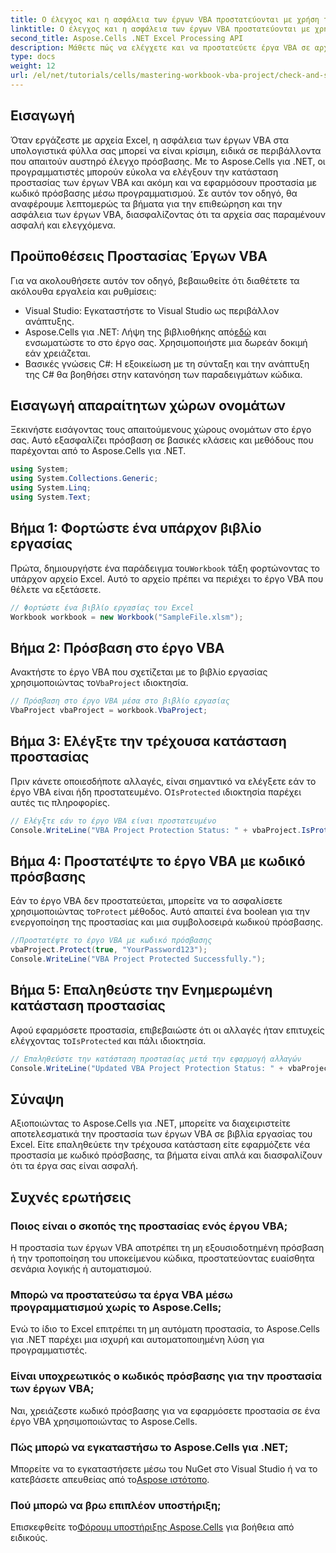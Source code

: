 ```yaml
---
title: Ο έλεγχος και η ασφάλεια των έργων VBA προστατεύονται με χρήση του Aspose.Cells
linktitle: Ο έλεγχος και η ασφάλεια των έργων VBA προστατεύονται με χρήση του Aspose.Cells
second_title: Aspose.Cells .NET Excel Processing API
description: Μάθετε πώς να ελέγχετε και να προστατεύετε έργα VBA σε αρχεία Excel μέσω προγραμματισμού χρησιμοποιώντας το Aspose.Cells για .NET. Οδηγός βήμα προς βήμα με πλήρη παραδείγματα κώδικα.
type: docs
weight: 12
url: /el/net/tutorials/cells/mastering-workbook-vba-project/check-and-secure-vba-projects-is-protected/
---
```

## Εισαγωγή

Όταν εργάζεστε με αρχεία Excel, η ασφάλεια των έργων VBA στα υπολογιστικά φύλλα σας μπορεί να είναι κρίσιμη, ειδικά σε περιβάλλοντα που απαιτούν αυστηρό έλεγχο πρόσβασης. Με το Aspose.Cells για .NET, οι προγραμματιστές μπορούν εύκολα να ελέγξουν την κατάσταση προστασίας των έργων VBA και ακόμη και να εφαρμόσουν προστασία με κωδικό πρόσβασης μέσω προγραμματισμού. Σε αυτόν τον οδηγό, θα αναφέρουμε λεπτομερώς τα βήματα για την επιθεώρηση και την ασφάλεια των έργων VBA, διασφαλίζοντας ότι τα αρχεία σας παραμένουν ασφαλή και ελεγχόμενα.

## Προϋποθέσεις Προστασίας Έργων VBA

Για να ακολουθήσετε αυτόν τον οδηγό, βεβαιωθείτε ότι διαθέτετε τα ακόλουθα εργαλεία και ρυθμίσεις:

- Visual Studio: Εγκαταστήστε το Visual Studio ως περιβάλλον ανάπτυξης.
-  Aspose.Cells για .NET: Λήψη της βιβλιοθήκης από[εδώ](https://releases.aspose.com/cells/net/) και ενσωματώστε το στο έργο σας. Χρησιμοποιήστε μια δωρεάν δοκιμή εάν χρειάζεται.
- Βασικές γνώσεις C#: Η εξοικείωση με τη σύνταξη και την ανάπτυξη της C# θα βοηθήσει στην κατανόηση των παραδειγμάτων κώδικα.

## Εισαγωγή απαραίτητων χώρων ονομάτων

Ξεκινήστε εισάγοντας τους απαιτούμενους χώρους ονομάτων στο έργο σας. Αυτό εξασφαλίζει πρόσβαση σε βασικές κλάσεις και μεθόδους που παρέχονται από το Aspose.Cells για .NET.

```csharp
using System;
using System.Collections.Generic;
using System.Linq;
using System.Text;
```

## Βήμα 1: Φορτώστε ένα υπάρχον βιβλίο εργασίας

 Πρώτα, δημιουργήστε ένα παράδειγμα του`Workbook` τάξη φορτώνοντας το υπάρχον αρχείο Excel. Αυτό το αρχείο πρέπει να περιέχει το έργο VBA που θέλετε να εξετάσετε.

```csharp
// Φορτώστε ένα βιβλίο εργασίας του Excel
Workbook workbook = new Workbook("SampleFile.xlsm");
```

## Βήμα 2: Πρόσβαση στο έργο VBA

 Ανακτήστε το έργο VBA που σχετίζεται με το βιβλίο εργασίας χρησιμοποιώντας το`VbaProject` ιδιοκτησία.

```csharp
// Πρόσβαση στο έργο VBA μέσα στο βιβλίο εργασίας
VbaProject vbaProject = workbook.VbaProject;
```

## Βήμα 3: Ελέγξτε την τρέχουσα κατάσταση προστασίας

 Πριν κάνετε οποιεσδήποτε αλλαγές, είναι σημαντικό να ελέγξετε εάν το έργο VBA είναι ήδη προστατευμένο. Ο`IsProtected` ιδιοκτησία παρέχει αυτές τις πληροφορίες.

```csharp
// Ελέγξτε εάν το έργο VBA είναι προστατευμένο
Console.WriteLine("VBA Project Protection Status: " + vbaProject.IsProtected);
```

## Βήμα 4: Προστατέψτε το έργο VBA με κωδικό πρόσβασης

 Εάν το έργο VBA δεν προστατεύεται, μπορείτε να το ασφαλίσετε χρησιμοποιώντας το`Protect` μέθοδος. Αυτό απαιτεί ένα boolean για την ενεργοποίηση της προστασίας και μια συμβολοσειρά κωδικού πρόσβασης.

```csharp
//Προστατέψτε το έργο VBA με κωδικό πρόσβασης
vbaProject.Protect(true, "YourPassword123");
Console.WriteLine("VBA Project Protected Successfully.");
```

## Βήμα 5: Επαληθεύστε την Ενημερωμένη κατάσταση προστασίας

 Αφού εφαρμόσετε προστασία, επιβεβαιώστε ότι οι αλλαγές ήταν επιτυχείς ελέγχοντας το`IsProtected` και πάλι ιδιοκτησία.

```csharp
// Επαληθεύστε την κατάσταση προστασίας μετά την εφαρμογή αλλαγών
Console.WriteLine("Updated VBA Project Protection Status: " + vbaProject.IsProtected);
```

## Σύναψη

Αξιοποιώντας το Aspose.Cells για .NET, μπορείτε να διαχειριστείτε αποτελεσματικά την προστασία των έργων VBA σε βιβλία εργασίας του Excel. Είτε επαληθεύετε την τρέχουσα κατάσταση είτε εφαρμόζετε νέα προστασία με κωδικό πρόσβασης, τα βήματα είναι απλά και διασφαλίζουν ότι τα έργα σας είναι ασφαλή.

## Συχνές ερωτήσεις

### Ποιος είναι ο σκοπός της προστασίας ενός έργου VBA;
Η προστασία των έργων VBA αποτρέπει τη μη εξουσιοδοτημένη πρόσβαση ή την τροποποίηση του υποκείμενου κώδικα, προστατεύοντας ευαίσθητα σενάρια λογικής ή αυτοματισμού.

### Μπορώ να προστατεύσω τα έργα VBA μέσω προγραμματισμού χωρίς το Aspose.Cells;
Ενώ το ίδιο το Excel επιτρέπει τη μη αυτόματη προστασία, το Aspose.Cells για .NET παρέχει μια ισχυρή και αυτοματοποιημένη λύση για προγραμματιστές.

### Είναι υποχρεωτικός ο κωδικός πρόσβασης για την προστασία των έργων VBA;
Ναι, χρειάζεστε κωδικό πρόσβασης για να εφαρμόσετε προστασία σε ένα έργο VBA χρησιμοποιώντας το Aspose.Cells.

### Πώς μπορώ να εγκαταστήσω το Aspose.Cells για .NET;
 Μπορείτε να το εγκαταστήσετε μέσω του NuGet στο Visual Studio ή να το κατεβάσετε απευθείας από το[Aspose ιστότοπο](https://releases.aspose.com/cells/net/).

### Πού μπορώ να βρω επιπλέον υποστήριξη;
 Επισκεφθείτε το[Φόρουμ υποστήριξης Aspose.Cells](https://forum.aspose.com/c/cells/9) για βοήθεια από ειδικούς.